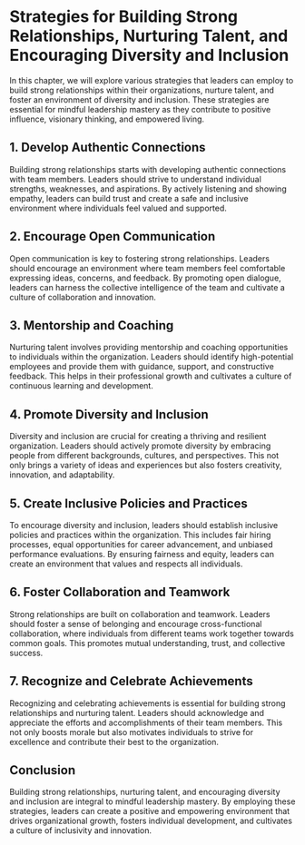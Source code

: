 # Strategies for Building Strong Relationships, Nurturing Talent, and Encouraging Diversity and Inclusion

In this chapter, we will explore various strategies that leaders can employ to build strong relationships within their organizations, nurture talent, and foster an environment of diversity and inclusion. These strategies are essential for mindful leadership mastery as they contribute to positive influence, visionary thinking, and empowered living.

## 1\. Develop Authentic Connections

Building strong relationships starts with developing authentic connections with team members. Leaders should strive to understand individual strengths, weaknesses, and aspirations. By actively listening and showing empathy, leaders can build trust and create a safe and inclusive environment where individuals feel valued and supported.

## 2\. Encourage Open Communication

Open communication is key to fostering strong relationships. Leaders should encourage an environment where team members feel comfortable expressing ideas, concerns, and feedback. By promoting open dialogue, leaders can harness the collective intelligence of the team and cultivate a culture of collaboration and innovation.

## 3\. Mentorship and Coaching

Nurturing talent involves providing mentorship and coaching opportunities to individuals within the organization. Leaders should identify high-potential employees and provide them with guidance, support, and constructive feedback. This helps in their professional growth and cultivates a culture of continuous learning and development.

## 4\. Promote Diversity and Inclusion

Diversity and inclusion are crucial for creating a thriving and resilient organization. Leaders should actively promote diversity by embracing people from different backgrounds, cultures, and perspectives. This not only brings a variety of ideas and experiences but also fosters creativity, innovation, and adaptability.

## 5\. Create Inclusive Policies and Practices

To encourage diversity and inclusion, leaders should establish inclusive policies and practices within the organization. This includes fair hiring processes, equal opportunities for career advancement, and unbiased performance evaluations. By ensuring fairness and equity, leaders can create an environment that values and respects all individuals.

## 6\. Foster Collaboration and Teamwork

Strong relationships are built on collaboration and teamwork. Leaders should foster a sense of belonging and encourage cross-functional collaboration, where individuals from different teams work together towards common goals. This promotes mutual understanding, trust, and collective success.

## 7\. Recognize and Celebrate Achievements

Recognizing and celebrating achievements is essential for building strong relationships and nurturing talent. Leaders should acknowledge and appreciate the efforts and accomplishments of their team members. This not only boosts morale but also motivates individuals to strive for excellence and contribute their best to the organization.

## Conclusion

Building strong relationships, nurturing talent, and encouraging diversity and inclusion are integral to mindful leadership mastery. By employing these strategies, leaders can create a positive and empowering environment that drives organizational growth, fosters individual development, and cultivates a culture of inclusivity and innovation.
